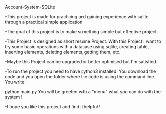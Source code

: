 Account-System-SQLite

-This project is made for practicing and gaining experience with sqlite through a practical simple application.

-The goal of this project is to make something simple but effective project.

-This Project is designed as short resume Project. With this Project I want to try some basic operations with a database using sqlite, creating table, inserting elements, deleting elements, getting them, etc.

-Maybe this Project can be upgraded or better optimised but I'm satisfied.

-To run the project you need to have python3 installed. You download the code and you open the folder where the code is using the command line. You write:

python main.py
You will be greeted with a "menu" what you can do with the system !

-I hope you like this project and find it helpful !